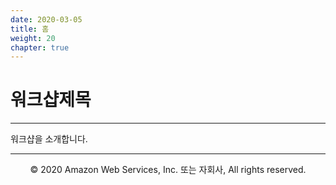```yaml
---
date: 2020-03-05
title: 홈
weight: 20
chapter: true
---
```


# 워크샵제목

---

워크샵을 소개합니다.

---
<p align="center">
© 2020 Amazon Web Services, Inc. 또는 자회사, All rights reserved.
</p>

